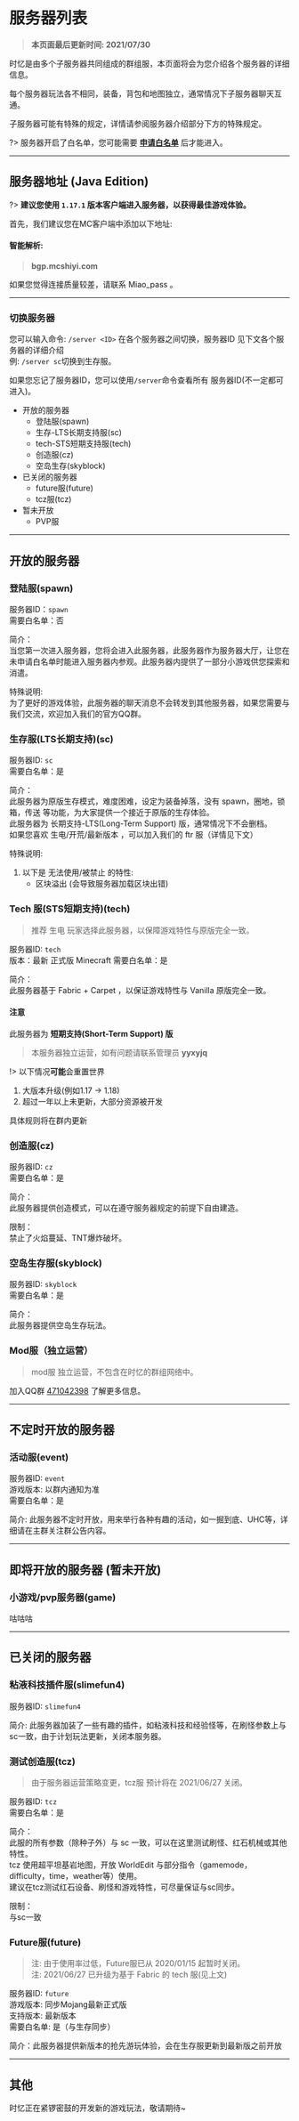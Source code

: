 # 服务器列表

> **本页面最后更新时间: 2021/07/30**

时忆是由多个子服务器共同组成的群组服，本页面将会为您介绍各个服务器的详细信息。

每个服务器玩法各不相同，装备，背包和地图独立，通常情况下子服务器聊天互通。

子服务器可能有特殊的规定，详情请参阅服务器介绍部分下方的特殊规定。

?> 服务器开启了白名单，您可能需要 [**申请白名单**](/zh-CN/join/whitelist.md) 后才能进入。

-----

## 服务器地址 (Java Edition)

?> **建议您使用 ``1.17.1`` 版本客户端进入服务器，以获得最佳游戏体验。**

首先，我们建议您在MC客户端中添加以下地址:  

#### 智能解析:  
>  **bgp.mcshiyi.com** 
 
如果您觉得连接质量较差，请联系 Miao_pass 。

-----

### 切换服务器

您可以输入命令:  ``/server <ID>`` 在各个服务器之间切换，服务器ID 见下文各个服务器的详细介绍  
例: ``/server sc``切换到生存服。  

如果您忘记了服务器ID，您可以使用``/server``命令查看所有 服务器ID(不一定都可进入)。  

- 开放的服务器
    - 登陆服(spawn)
    - 生存-LTS长期支持服(sc)
    - tech-STS短期支持服(tech)
    - 创造服(cz)
    - 空岛生存(skyblock)
- 已关闭的服务器
    - future服(future)
    - tcz服(tcz)
- 暂未开放
    - PVP服

    
-----

## 开放的服务器 

### 登陆服(spawn) 

服务器ID：``spawn``  
需要白名单：否  

简介：  
当您第一次进入服务器，您将会进入此服务器，此服务器作为服务器大厅，让您在未申请白名单时能进入服务器内参观。此服务器内提供了一部分小游戏供您探索和消遣。

特殊说明:  
为了更好的游戏体验，此服务器的聊天消息不会转发到其他服务器，如果您需要与我们交流，欢迎加入我们的官方QQ群。

### 生存服(LTS长期支持)(sc)

服务器ID: ``sc``  
需要白名单：是  

简介：  
此服务器为原版生存模式，难度困难，设定为装备掉落，没有 spawn，圈地，锁箱，传送 等功能，为大家提供一个接近于原版的生存体验。  
此服务器为 长期支持-LTS(Long-Term Support) 版，通常情况下不会删档。  
如果您喜欢 生电/开荒/最新版本 ，可以加入我们的 ftr 服（详情见下文）

特殊说明:

1. 以下是 无法使用/被禁止 的特性:
    - 区块溢出 (会导致服务器加载区块出错)

### Tech 服(STS短期支持)(tech)

> 推荐 生电 玩家选择此服务器，以保障游戏特性与原版完全一致。

服务器ID: ``tech``  
版本：最新 正式版 Minecraft
需要白名单：是  

简介：  
此服务器基于 Fabric + Carpet ，以保证游戏特性与 Vanilla 原版完全一致。

#### 注意

此服务器为 **短期支持(Short-Term Support) 版** 

> 本服务器独立运营，如有问题请联系管理员 **yyxyjq**

!> 以下情况**可能**会重置世界

1. 大版本升级(例如1.17 -> 1.18)
2. 超过一年以上未更新，大部分资源被开发

具体规则将在群内更新

### 创造服(cz)

服务器ID: ``cz``  
需要白名单：是  

简介：  
此服务器提供创造模式，可以在遵守服务器规定的前提下自由建造。  

限制：  
禁止了火焰蔓延、TNT爆炸破坏。

### 空岛生存服(skyblock)

服务器ID: ``skyblock``  
需要白名单：是  

简介：  
此服务器提供空岛生存玩法。


### Mod服（独立运营）

> mod服 独立运营，不包含在时忆的群组网络中。

加入QQ群 [471042398](https://jq.qq.com/?_wv=1027&k=5Eghuls) 了解更多信息。

-----

## 不定时开放的服务器

### 活动服(event)

服务器ID: ``event``  
游戏版本: 以群内通知为准  
需要白名单：是  

简介:
此服务器不定时开放，用来举行各种有趣的活动，如一掘到底、UHC等，详细请在主群关注群公告内容。

-----

## 即将开放的服务器 (暂未开放)

### 小游戏/pvp服务器(game)

咕咕咕

-----

## 已关闭的服务器

### 粘液科技插件服(slimefun4)

服务器ID: ``slimefun4`` 

简介:
此服务器加装了一些有趣的插件，如粘液科技和经验怪等，在刷怪参数上与sc一致，由于计划玩法更新，关闭本服务器。

### 测试创造服(tcz)

> 由于服务器运营策略变更，tcz服 预计将在 2021/06/27 关闭。

服务器ID: ``tcz``  
需要白名单：是  

简介：  
此服的所有参数（除种子外）与 sc 一致，可以在这里测试刷怪、红石机械或其他特性。  
tcz 使用超平坦基岩地图，开放 WorldEdit 与部分指令（gamemode，difficulty，time，weather等）使用。  
建议在tcz测试红石设备、刷怪和游戏特性，可尽量保证与sc同步。  

限制：  
与sc一致

### Future服(future)

> 注: 由于使用率过低，Future服已从 2020/01/15 起暂时关闭。  
> 注: 2021/06/27 已升级为基于 Fabric 的 tech 服(见上文)

服务器ID: ``future``  
游戏版本: 同步Mojang最新正式版  
支持版本: 最新版本  
需要白名单: 是（与生存同步）  

简介：此服务器提供新版本的抢先游玩体验，会在生存服更新到最新版之前开放


-----

## 其他
时忆正在紧锣密鼓的开发新的游戏玩法，敬请期待~
